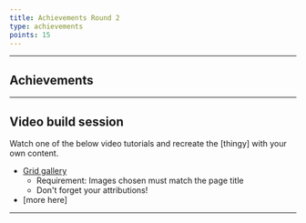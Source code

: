 ```yaml
---
title: Achievements Round 2
type: achievements
points: 15
---
```


---

## Achievements

---

## Video build session
Watch one of the below video tutorials and recreate the [thingy] with your own content.
- [Grid gallery](https://www.youtube.com/watch?v=tFKrK4eAiUQ)
  - Requirement: Images chosen must match the page title
  - Don't forget your attributions!
- [more here]

---
